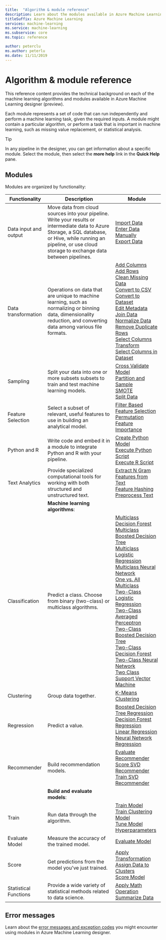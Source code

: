 ```yaml
---
title:  "Algorithm & module reference"
description: Learn about the modules available in Azure Machine Learning designer (preview)
titleSuffix: Azure Machine Learning
services: machine-learning
ms.service: machine-learning
ms.subservice: core
ms.topic: reference

author: peterclu
ms.author: peterlu
ms.date: 11/11/2019
---
```

# Algorithm & module reference

This reference content provides the technical background on each of the machine learning algorithms and modules available in Azure Machine Learning designer (preview).

Each module represents a set of code that can run independently and perform a machine learning task, given the required inputs. A module might contain a particular algorithm, or perform a task that is important in machine learning, such as missing value replacement, or statistical analysis.

> [!TIP]
> In any pipeline in the designer, you can get information about a specific module. Select the module, then select the **more help** link in the **Quick Help** pane.

## Modules

Modules are organized by functionality:

| Functionality | Description | Module |
| --- |--- | ---- |
| Data input and output | Move data from cloud sources into your pipeline. Write your results or intermediate data to Azure Storage, a SQL database, or Hive, while running an pipeline, or use cloud storage to exchange data between pipelines.  | [Import Data](import-data.md) <br/> [Enter Data Manually](enter-data-manually.md) <br/>[Export Data](export-data.md) |
| Data transformation | Operations on data that are unique to machine learning, such as normalizing or binning data, dimensionality reduction, and converting data among various file formats.| [Add Columns](add-columns.md) <br/> [Add Rows](add-rows.md) <br/> [Clean Missing Data](clean-missing-data.md) <br/> [Convert to CSV](convert-to-csv.md) <br/> [Convert to Dataset](convert-to-dataset.md) <br/> [Edit Metadata](edit-metadata.md) <br/> [Join Data](join-data.md) <br/> [Normalize Data](normalize-data.md) <br/> [Remove Duplicate Rows](remove-duplicate-rows.md) <br/> [Select Columns Transform](select-columns-transform.md) <br/> [Select Columns in Dataset](select-columns-in-dataset.md) |
| Sampling | Split your data into one or more subsets subsets to train and test machine learning models.  | [Cross Validate Model](cross-validate-model.md) <br/> [Partition and Sample](partition-and-sample.md) <br/> [SMOTE](smote.md) <br/> [Split Data](split-data.md) |
| Feature Selection | Select a subset of relevant, useful features to use in building an analytical model. | [Filter Based Feature Selection](filter-based-feature-selection.md) <br/> [Permutation Feature Importance](permutation-feature-importance.md) |
| Python and R | Write code and embed it in a module to integrate Python and R with your pipeline. | [Create Python Model](create-python-model.md) <br/> [Execute Python Script](execute-python-script.md)   <br/>  [Execute R Script](execute-r-script.md)
| Text Analytics | Provide specialized computational tools for working with both structured and unstructured text. | [Extract N Gram Features from Text](extract-n-gram-features-from-text.md) <br/> [Feature Hashing](feature-hashing.md) <br/> [Preprocess Text](preprocess-text.md) |
|  | **Machine learning algorithms**: | |
| Classification | Predict a class.  Choose from binary (two-class) or multiclass algorithms.| [Multiclass Decision Forest](multiclass-decision-forest.md) <br/> [Multiclass Boosted Decision Tree](multiclass-boosted-decision-tree.md) <br/> [Multiclass Logistic Regression](multiclass-logistic-regression.md)  <br/> [Multiclass Neural Network](multiclass-neural-network.md) <br/> [One vs. All Multiclass](one-vs-all-multiclass.md) <br/>  [Two-Class Logistic Regression](two-class-logistic-regression.md)  <br/>[Two-Class Averaged Perceptron](two-class-averaged-perceptron.md) <br/> [Two-Class Boosted Decision Tree](two-class-boosted-decision-tree.md)  <br/> [Two-Class Decision Forest](two-class-decision-forest.md)  <br/> [Two-Class Neural Network](two-class-neural-network.md) <br/> [Two Class Support Vector Machine](two-class-support-vector-machine.md) | 
| Clustering | Group data together.| [K-Means Clustering](k-means-clustering.md)
| Regression | Predict a value. | [Boosted Decision Tree Regression](boosted-decision-tree-regression.md) <br/> [Decision Forest Regression](decision-forest-regression.md) <br/> [Linear Regression](linear-regression.md)  <br/> [Neural Network Regression](neural-network-regression.md)  <br/> |
| Recommender | Build recommendation models. | [Evaluate Recommender](evaluate-recommender.md) <br/> [Score SVD Recommender](score-svd-recommender.md) <br/> [Train SVD Recommender](train-SVD-recommender.md) |
|  | **Build and evaluate models**: | |
| Train   | Run data through the algorithm. | [Train Model](train-model.md)  <br/> [Train Clustering Model](train-clustering-model.md) <br/>  [Tune Model Hyperparameters](tune-model-hyperparameters.md) |
| Evaluate Model | Measure the accuracy of the trained model. |  [Evaluate Model](evaluate-model.md) |
| Score | Get predictions from the model you've just trained. | [Apply Transformation](apply-transformation.md)<br/>[Assign Data to Clusters](assign-data-to-clusters.md) <br/>[Score Model](score-model.md) |
| Statistical Functions | Provide a wide variety of statistical methods related to data science. | [Apply Math Operation](apply-math-operation.md) <br/> [Summarize Data](summarize-data.md)|

## Error messages

Learn about the [error messages and exception codes](machine-learning-module-error-codes.md)  you might encounter using modules in Azure Machine Learning designer.
